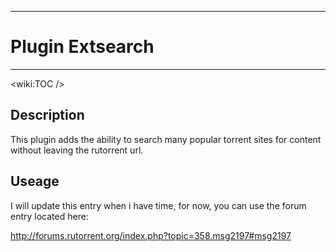 
---

# Plugin Extsearch #

---




&lt;wiki:TOC /&gt;



## Description ##

This plugin adds the ability to search many popular torrent sites for content without leaving the rutorrent url.



## Useage ##

I will update this entry when i have time, for now, you can use the forum entry located here:

http://forums.rutorrent.org/index.php?topic=358.msg2197#msg2197